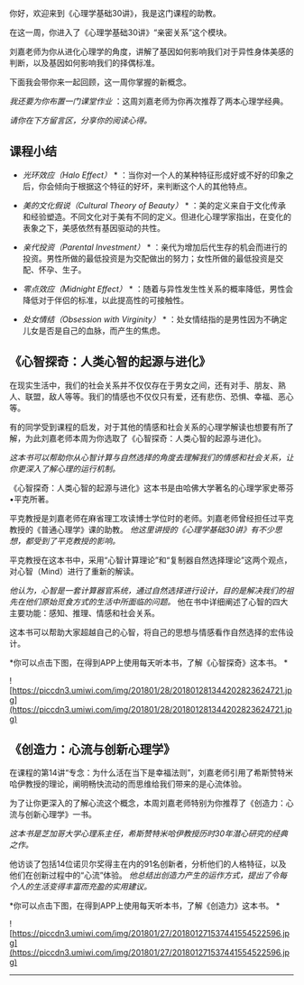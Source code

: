 你好，欢迎来到《心理学基础30讲》，我是这门课程的助教。 

在这一周，你进入了《心理学基础30讲》“亲密关系”这个模块。

刘嘉老师为你从进化心理学的角度，讲解了基因如何影响我们对于异性身体美感的判断，以及基因如何影响我们的择偶标准。

下面我会带你来一起回顾，这一周你掌握的新概念。

 *我还要为你布置一门课堂作业* ：这周刘嘉老师为你再次推荐了两本心理学经典。

 *请你在下方留言区，分享你的阅读心得。*

## 课程小结

* *光环效应（Halo Effect）* * ：当你对一个人的某种特征形成好或不好的印象之后，你会倾向于根据这个特征的好坏，来判断这个人的其他特点。

* *美的文化假说（Cultural Theory of Beauty）* * ：美的定义来自于文化传承和经验塑造。不同文化对于美有不同的定义。但进化心理学家指出，在变化的表象之下，美感依然有基因驱动的共性。

* *亲代投资（Parental Investment）* * ：亲代为增加后代生存的机会而进行的投资。男性所做的最低投资是为交配做出的努力；女性所做的最低投资是交配、怀孕、生子。

* *零点效应（Midnight Effect）* * ：随着与异性发生性关系的概率降低，男性会降低对于伴侣的标准，以此提高性的可接触性。

* *处女情结（Obsession with Virginity）* * ：处女情结指的是男性因为不确定儿女是否是自己的血脉，而产生的焦虑。

## 《心智探奇：人类心智的起源与进化》

在现实生活中，我们的社会关系并不仅仅存在于男女之间，还有对手、朋友、熟人、联盟，敌人等等。我们的情感也不仅仅只有爱，还有悲伤、恐惧、幸福、恶心等。

有的同学受到课程的启发，对于其他的情感和社会关系的心理学解读也想要有所了解，为此刘嘉老师本周为你选取了《心智探奇：人类心智的起源与进化》。

 *这本书可以帮助你从心智计算与自然选择的角度去理解我们的情感和社会关系，让你更深入了解心理的运行机制。*

《心智探奇：人类心智的起源与进化》这本书是由哈佛大学著名的心理学家史蒂芬•平克所著。

平克教授是刘嘉老师在麻省理工攻读博士学位时的老师。刘嘉老师曾经担任过平克教授的《普通心理学》课的助教。 *他这里讲授的《心理学基础30讲》有不少思想，都受到了平克教授的影响。*

平克教授在这本书中，采用“心智计算理论”和“复制器自然选择理论”这两个观点，对心智（Mind）进行了重新的解读。

 *他认为，心智是一套计算器官系统，通过自然选择进行设计，目的是解决我们的祖先在他们原始觅食方式的生活中所面临的问题。* 他在书中详细阐述了心智的四大主要功能：感知、推理、情感和社会关系。

这本书可以帮助大家超越自己的心智，将自己的思想与情感看作自然选择的宏伟设计。

 *你可以点击下图，在得到APP上使用每天听本书，了解《心智探奇》这本书。 *

![https://piccdn3.umiwi.com/img/201801/28/201801281344202823624721.jpg](https://piccdn3.umiwi.com/img/201801/28/201801281344202823624721.jpg)

## 《创造力：心流与创新心理学》

在课程的第14讲“专念：为什么活在当下是幸福法则”，刘嘉老师引用了希斯赞特米哈伊教授的理论，阐明畅快流动的而思维给我们带来的是心流体验。

为了让你更深入的了解心流这个概念，本周刘嘉老师特别为你推荐了《创造力：心流与创新心理学》一书。

 *这本书是芝加哥大学心理系主任，希斯赞特米哈伊教授历时30年潜心研究的经典之作。*

他访谈了包括14位诺贝尔奖得主在内的91名创新者，分析他们的人格特征，以及他们在创新过程中的“心流”体验。 *他总结出创造力产生的运作方式，提出了令每个人的生活变得丰富而充盈的实用建议。*

 *你可以点击下图，在得到APP上使用每天听本书，了解《创造力》这本书。 *

![https://piccdn3.umiwi.com/img/201801/27/201801271537441554522596.jpg](https://piccdn3.umiwi.com/img/201801/27/201801271537441554522596.jpg)

---
